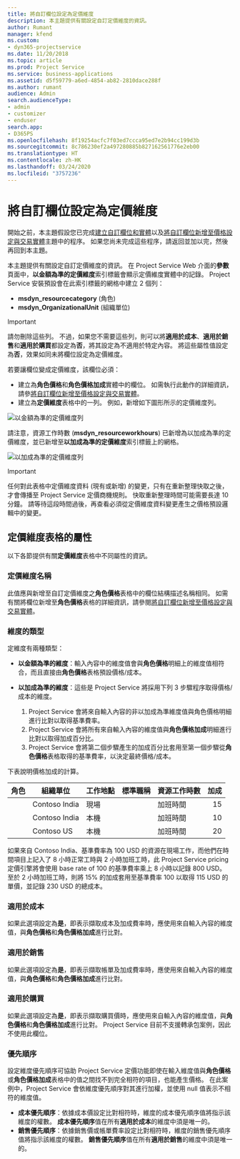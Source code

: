 ```yaml
---
title: 將自訂欄位設定為定價維度
description: 本主題提供有關設定自訂定價維度的資訊。
author: Rumant
manager: kfend
ms.custom:
- dyn365-projectservice
ms.date: 11/20/2018
ms.topic: article
ms.prod: Project Service
ms.service: business-applications
ms.assetid: d5f59779-a6ed-4854-ab82-2810dace288f
ms.author: rumant
audience: Admin
search.audienceType:
- admin
- customizer
- enduser
search.app:
- D365PS
ms.openlocfilehash: 8f19254acfc7f03ed7ccca95ed7e2b94cc199d3b
ms.sourcegitcommit: 8c786230ef2a497280885b827162561776e2eb00
ms.translationtype: HT
ms.contentlocale: zh-HK
ms.lasthandoff: 03/24/2020
ms.locfileid: "3757236"
---
```

# <a name="set-up-custom-fields-as-pricing-dimensions"></a>將自訂欄位設定為定價維度 

開始之前，本主題假設您已完成[建立自訂欄位和實體](create-custom-fields-entities.md)以及[將自訂欄位新增至價格設定與交易實體](field-references.md)主題中的程序。 如果您尚未完成這些程序，請返回並加以完，然後再回到本主題。 

本主題提供有關設定自訂定價維度的資訊。 在 Project Service Web 介面的**參數**頁面中，**以金額為準的定價維度**索引標籤會顯示定價維度實體中的記錄。 Project Service 安裝預設會在此索引標籤的網格中建立 2 個列：

- **msdyn_resourcecategory** (角色)
- **msdyn_OrganizationalUnit** (組織單位)

> [!IMPORTANT]
> 請勿刪除這些列。 不過，如果您不需要這些列，則可以將**適用於成本**、**適用於銷售**和**適用於購買**都設定為**否**，將其設定為不適用於特定內容。 將這些屬性值設定為**否**，效果如同未將欄位設定為定價維度。

若要讓欄位變成定價維度，該欄位必須：

- 建立為**角色價格**和**角色價格加成**實體中的欄位。 如需執行此動作的詳細資訊，請參[將自訂欄位新增至價格設定與交易實體](field-references.md)。
- 建立為**定價維度**表格中的一列。 例如，新增如下圖形所示的定價維度列。 

![以金額為準的定價維度列](media/Amt-based-PD.png)

請注意，資源工作時數 (**msdyn_resourceworkhours**) 已新增為以加成為準的定價維度，並已新增至**以加成為準的定價維度**索引標籤上的網格。

![以加成為準的定價維度列](media/Markup-based-PD.png)

> [!IMPORTANT]
> 任何對此表格中定價維度資料 (現有或新增) 的變更，只有在重新整理快取之後，才會傳播至 Project Service 定價商機規則。 快取重新整理時間可能需要長達 10 分鐘。 請等待這段時間過後，再查看必須從定價維度資料變更產生之價格預設邏輯中的變更。


## <a name="attributes-of-the-pricing-dimensions-table"></a>定價維度表格的屬性
以下各節提供有關**定價維度**表格中不同屬性的資訊。

### <a name="pricing-dimension-name"></a>定價維度名稱
此值應與新增至自訂定價維度之**角色價格**表格中的欄位結構描述名稱相同。 如需有關將欄位新增至**角色價格**表格的詳細資訊，請參閱[將自訂欄位新增至價格設定與交易實體](field-references.md)。

### <a name="type-of-dimension"></a>維度的類型
定維度有兩種類型：
  
  - **以金額為準的維度**：輸入內容中的維度值會與**角色價格**明細上的維度值相符合，而且直接由**角色價格**表格預設價格/成本。
  - **以加成為準的維度**：這些是 Project Service 將採用下列 3 步驟程序取得價格/成本的維度。
 
    1. Project Service 會將來自輸入內容的非以加成為準維度值與角色價格明細進行比對以取得基準費率。
    2. Project Service 會將所有來自輸入內容的維度值與**角色價格加成**明細進行比對以取得加成百分比。
    3. Project Service 會將第二個步驟產生的加成百分比套用至第一個步驟從**角色價格**表格取得的基準費率，以決定最終價格/成本。
   
   下表說明價格加成的計算。
  
| 角色        | 組織單位    |工作地點      |標準職稱      |資源工作時數      |  加成|
| ------------|-------------|-------------------|--------------------|-------------------------|--------:|
|             | Contoso India|現場            |                    |加班時間                 |15     |
|             | Contoso India|本機             |                    |加班時間                 |10     |
|             | Contoso US   |本機             |                    |加班時間                 |20     |


如果來自 Contoso India、基準費率為 100 USD 的資源在現場工作，而他們在時間項目上記入了 8 小時正常工時與 2 小時加班工時，此 Project Service pricing 定價引擎將會使用 base rate of 100 的基準費率乘上 8 小時以記錄 800 USD。 至於 2 小時加班工時，則將 15% 的加成套用至基準費率 100 以取得 115 USD 的單價，並記錄 230 USD 的總成本。

### <a name="applicable-to-cost"></a>適用於成本 
如果此選項設定為**是**，即表示擷取成本及加成費率時，應使用來自輸入內容的維度值，與**角色價格**和**角色價格加成**進行比對。

### <a name="applicable-to-sales"></a>適用於銷售
如果此選項設定為**是**，即表示擷取帳單及加成費率時，應使用來自輸入內容的維度值，與**角色價格**和**角色價格加成**進行比對。

### <a name="applicable-to-purchase"></a>適用於購買
如果此選項設定為**是**，即表示擷取購買價時，應使用來自輸入內容的維度值，與**角色價格**和**角色價格加成**進行比對。 Project Service 目前不支援轉承包案例，因此不使用此欄位。 

### <a name="priority"></a>優先順序
設定維度優先順序可協助 Project Service 定價功能即使在輸入維度值與**角色價格**或**角色價格加成**表格中的值之間找不到完全相符的項目，也能產生價格。 在此案例中，Project Service 會依維度優先順序對其進行加權，並使用 null 值表示不相符的維度值。

- **成本優先順序**：依據成本價設定比對相符時，維度的成本優先順序值將指示該維度的權數。 **成本優先順序**值在所有**適用於成本**的維度中須是唯一的。
- **銷售優先順序**：依據銷售價或帳單費率設定比對相符時，維度的銷售優先順序值將指示該維度的權數。 **銷售優先順序**值在所有**適用於銷售**的維度中須是唯一的。

